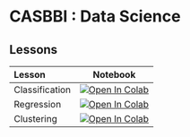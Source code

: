 # CASBBI : Data Science 


## Lessons

| Lesson                             | Notebook             |
| :-------------------------------- | :-------------------: |
| Classification | [![Open In Colab](https://colab.research.google.com/assets/colab-badge.svg)](https://colab.research.google.com/github/aoguedao/gmu_casbbi_data_science/blob/main/lessons/ml_classification.ipynb) |
| Regression | [![Open In Colab](https://colab.research.google.com/assets/colab-badge.svg)](https://colab.research.google.com/github/aoguedao/gmu_casbbi_data_science/blob/main/lessons/ml_regresssion.ipynb) |
| Clustering | [![Open In Colab](https://colab.research.google.com/assets/colab-badge.svg)](https://colab.research.google.com/github/aoguedao/gmu_casbbi_data_science/blob/main/lessons/ml_clustering.ipynb) |
